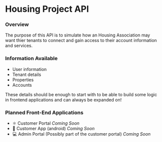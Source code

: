 # Housing Project API

### Overview
The purpose of this API is to simulate how an Housing Association may want thier tenants to connect and gain access to their account information and services. 

### Information Available
- User information
- Tenant details
- Properties
- Accounts

These details should be enough to start with to be able to build some logic in frontend applications and can always be expanded on!

### Planned Front-End Applications
- ⚛️ Customer Portal *Coming Soon* 
- 📱 Customer App (android) *Coming Soon*
- 💻 Admin Portal (Possibly part of the customer portal) *Coming Soon*


